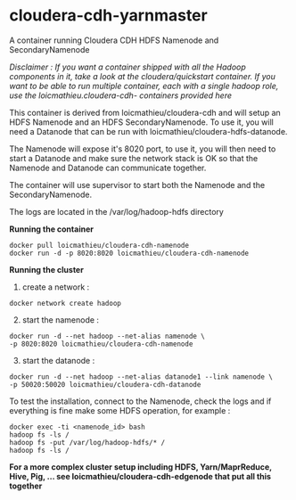 # cloudera-cdh-yarnmaster
A container running Cloudera CDH HDFS Namenode and SecondaryNamenode

*Disclaimer : If you want a container shipped with all the Hadoop components in it, take a look at the cloudera/quickstart container. If you want to be able to run multiple container, each with a single hadoop role, use the loicmathieu.cloudera-cdh-<role> containers provided here*

This container is derived from loicmathieu/cloudera-cdh and will setup an HDFS Namenode and an HDFS SecondaryNamenode. To use it, you will need a Datanode that can be run with loicmathieu/cloudera-hdfs-datanode.

The Namenode will expose it's 8020 port, to use it, you will then need to start a Datanode and make sure the network stack is OK so that the Namenode and Datanode can communicate together. 

The container will use supervisor to start both the Namenode and the SecondaryNamenode.

The logs are located in the /var/log/hadoop-hdfs directory

**Running the container**
```
docker pull loicmathieu/cloudera-cdh-namenode
docker run -d -p 8020:8020 loicmathieu/cloudera-cdh-namenode
```

**Running the cluster**

1. create a network :
```
docker network create hadoop
```
2. start the namenode :
```
docker run -d --net hadoop --net-alias namenode \
-p 8020:8020 loicmathieu/cloudera-cdh-namenode
```
3. start the datanode :
```
docker run -d --net hadoop --net-alias datanode1 --link namenode \
-p 50020:50020 loicmathieu/cloudera-cdh-datanode
```

To test the installation, connect to the Namenode, check the logs and if everything is fine make some HDFS operation, for example : 
```
docker exec -ti <namenode_id> bash
hadoop fs -ls /
hadoop fs -put /var/log/hadoop-hdfs/* /
hadoop fs -ls /
```

**For a more complex cluster setup including HDFS, Yarn/MaprReduce, Hive, Pig, ... see loicmathieu/cloudera-cdh-edgenode that put all this together**
